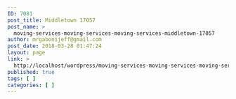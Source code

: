 ```yaml
---
ID: 7081
post_title: Middletown 17057
post_name: >
  moving-services-moving-services-moving-services-middletown-17057
author: mrgabonijeff@gmail.com
post_date: 2018-03-28 01:47:24
layout: page
link: >
  http://localhost/wordpress/moving-services-moving-services-moving-services-middletown-17057/
published: true
tags: [ ]
categories: [ ]
---
```

